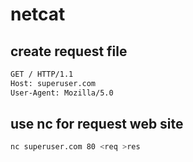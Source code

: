 # netcat

## create request file

```bash
GET / HTTP/1.1
Host: superuser.com
User-Agent: Mozilla/5.0
```

## use nc for request web site

```bash
nc superuser.com 80 <req >res
```